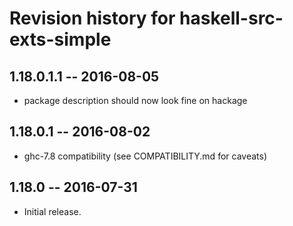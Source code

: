 # Revision history for haskell-src-exts-simple

## 1.18.0.1.1  -- 2016-08-05

* package description should now look fine on hackage

## 1.18.0.1  -- 2016-08-02

* ghc-7.8 compatibility (see COMPATIBILITY.md for caveats)

## 1.18.0  -- 2016-07-31

* Initial release.

